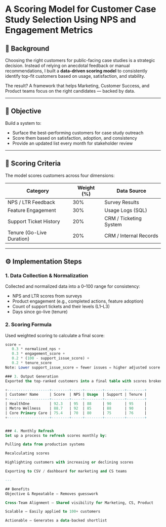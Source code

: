 # A Scoring Model for Customer Case Study Selection Using NPS and Engagement Metrics

## 📌 Background
Choosing the right customers for public-facing case studies is a strategic decision. Instead of relying on anecdotal feedback or manual recommendations, I built a **data-driven scoring model** to consistently identify top-fit customers based on usage, satisfaction, and stability.

The result? A framework that helps Marketing, Customer Success, and Product teams focus on the right candidates — backed by data.

---

## 🎯 Objective
Build a system to:
- Surface the best-performing customers for case study outreach
- Score them based on satisfaction, adoption, and consistency
- Provide an updated list every month for stakeholder review

---

## 🧱 Scoring Criteria

The model scores customers across four dimensions:

| Category                    | Weight (%) | Data Source            |
|----------------------------|------------|------------------------|
| NPS / LTR Feedback         | 30%        | Survey Results         |
| Feature Engagement         | 30%        | Usage Logs (SQL)       |
| Support Ticket History     | 20%        | CRM / Ticketing System |
| Tenure (Go-Live Duration)  | 20%        | CRM / Internal Records |

---

## ⚙️ Implementation Steps

### 1. Data Collection & Normalization

Collected and normalized data into a 0–100 range for consistency:
- NPS and LTR scores from surveys
- Product engagement (e.g., completed actions, feature adoption)
- Count of support tickets and their levels (L1–L3)
- Days since go-live (tenure)

### 2. Scoring Formula

Used weighted scoring to calculate a final score:

```sql
score = 
   0.3 * normalized_nps + 
   0.3 * engagement_score + 
   0.2 * (100 - support_issue_score) + 
   0.2 * tenure_score
Note: Lower support_issue_score = fewer issues = higher adjusted score

### 3. Output Generation
Exported the top-ranked customers into a final table with scores broken down:

+-------------------+--------+-----+--------+---------+--------+
| Customer Name     | Score  | NPS | Usage  | Support | Tenure |
+-------------------+--------+-----+--------+---------+--------+
| HealthOne         | 92.3   | 95  | 88     | 90      | 95     |
| Metro Wellness    | 88.7   | 92  | 85     | 88      | 90     |
| Core Primary Care | 75.4   | 70  | 80     | 75      | 76     |
+-------------------+--------+-----+--------+---------+--------+


### 4. Monthly Refresh
Set up a process to refresh scores monthly by:

Pulling data from production systems

Recalculating scores

Highlighting customers with increasing or declining scores

Exporting to CSV / dashboard for marketing and CS teams

---

## Benefits
Objective & Repeatable — Removes guesswork

Cross-Team Alignment — Shared visibility for Marketing, CS, Product

Scalable — Easily applied to 100+ customers

Actionable — Generates a data-backed shortlist

